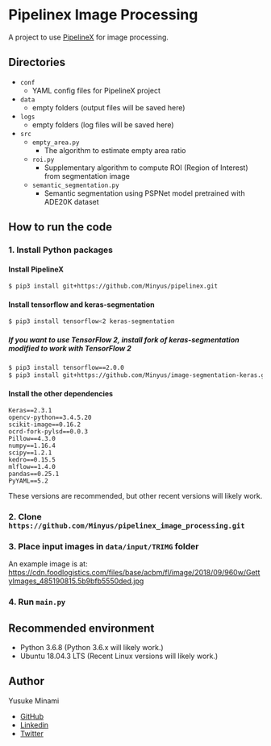 # Pipelinex Image Processing

A project to use [PipelineX](https://github.com/Minyus/pipelinex) for image processing.

## Directories

- `conf`
  - YAML config files for PipelineX project
- `data`
  - empty folders (output files will be saved here)
- `logs`
  - empty folders (log files will be saved here)
- `src`
  - `empty_area.py`
    - The algorithm to estimate empty area ratio
  - `roi.py`
    - Supplementary algorithm to compute ROI (Region of Interest) from segmentation image
  - `semantic_segmentation.py`
    - Semantic segmentation using PSPNet model pretrained with ADE20K dataset

## How to run the code

### 1. Install Python packages

#### Install PipelineX

```bash
$ pip3 install git+https://github.com/Minyus/pipelinex.git
```

#### Install tensorflow and keras-segmentation

```bash
$ pip3 install tensorflow<2 keras-segmentation
```

##### If you want to use TensorFlow 2, install fork of keras-segmentation modified to work with TensorFlow 2

```bash
$ pip3 install tensorflow==2.0.0
$ pip3 install git+https://github.com/Minyus/image-segmentation-keras.git
```

#### Install the other dependencies

```
Keras==2.3.1
opencv-python==3.4.5.20
scikit-image==0.16.2
ocrd-fork-pylsd==0.0.3
Pillow==4.3.0
numpy==1.16.4
scipy==1.2.1
kedro==0.15.5
mlflow==1.4.0
pandas==0.25.1
PyYAML==5.2
```

These versions are recommended, but other recent versions will likely work.

### 2. Clone `https://github.com/Minyus/pipelinex_image_processing.git`

### 3. Place input images in `data/input/TRIMG` folder

An example image is at:
https://cdn.foodlogistics.com/files/base/acbm/fl/image/2018/09/960w/GettyImages_485190815.5b9bfb5550ded.jpg

### 4. Run `main.py`

## Recommended environment

- Python 3.6.8 (Python 3.6.x will likely work.)
- Ubuntu 18.04.3 LTS (Recent Linux versions will likely work.)

## Author

Yusuke Minami

- [GitHub](https://github.com/Minyus)
- [Linkedin](https://www.linkedin.com/in/yusukeminami/)
- [Twitter](https://twitter.com/Minyus86)
